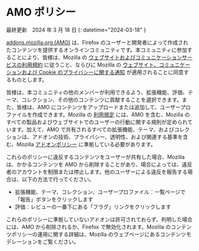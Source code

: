 # AMO ポリシー

最終更新　2024 年 3 月 18 日
{: datetime="2024-03-18" }

[addons.mozilla.org (AMO)](https://addons.mozilla.org/) は、Firefox のユーザーと開発者によって作成されたコンテンツを提供するオンラインコミュニティです。本コミュニティに参加することにより、皆様は、Mozilla の [ウェブサイトおよびコミュニケーションサービスの利用規約](https://www.mozilla.org/about/legal/terms/mozilla/) に従うこと、ならびに Mozilla の [ウェブサイト、コミュニケーションおよび Cookie のプライバシーに関する通知](https://www.mozilla.org/privacy/websites/) が適用されることに同意するものとします。

皆様は、本コミュニティの他のメンバーが利用できるよう、拡張機能、評価、テーマ、コレクション、その他のコンテンツに貢献することを選択できます。また、皆様は、AMO にコンテンツをアップロードまたは追加して、ユーザープロファイルを作成できます。Mozilla の [利用規定](https://www.mozilla.org/about/legal/acceptable-use/) には、AMO を含む、Mozilla のすべての製品およびウェブサイトでのユーザーの行動に関する規則が定められています。加えて、AMO で共有されるすべての拡張機能、テーマ、およびコレクションは、アドオンの技術、プライバシー、透明性、および関連する基準を含む、Mozilla [アドオンポリシー](https://extensionworkshop.com/documentation/publish/add-on-policies/) に準拠している必要があります。

これらのポリシーに違反するコンテンツをユーザーが共有した場合、Mozilla は、かかるコンテンツを AMO から削除することがあり、場合によっては、違反者のアカウントを制限または停止します。他のユーザーによる違反を報告する場合は、以下の方法で行ってください。

- 拡張機能、テーマ、コレクション、ユーザープロファイル：一覧ページで「報告」ボタンをクリックします
- 評価：レビューの一番下にある「フラグ」リンクをクリックします

これらのポリシーに準拠していないアドオンは許可されておらず、判明した場合には、AMO から削除されるか、Firefox で無効化されます。Mozilla のコンテンツポリシーの運用に関する詳細は、Mozilla のウェブページにあるコンテンツモデレーションをご覧ください。
